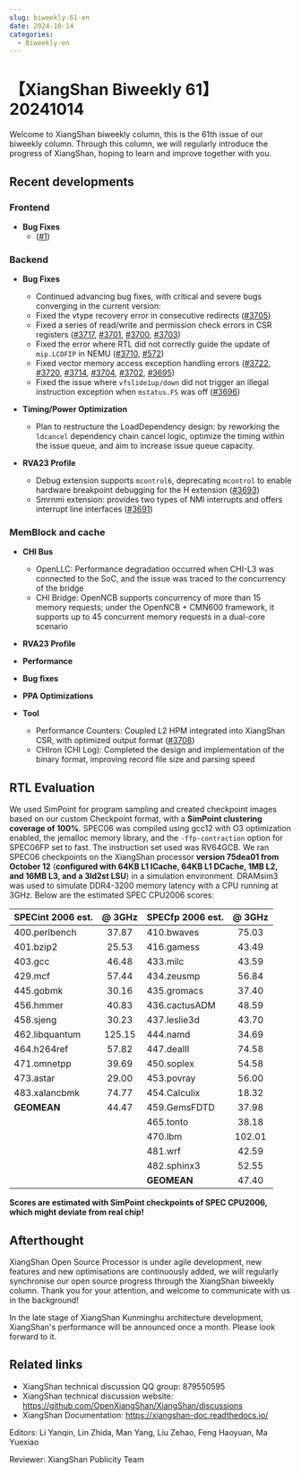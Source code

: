 ```yaml
---
slug: biweekly-61-en
date: 2024-10-14
categories:
  - Biweekly-en
---
```


# 【XiangShan Biweekly 61】20241014

Welcome to XiangShan biweekly column, this is the 61th issue of our biweekly column. Through this column, we will regularly introduce the progress of XiangShan, hoping to learn and improve together with you.

<!-- more -->
## Recent developments

### Frontend

- **Bug Fixes**
    - ([#1](https://github.com/OpenXiangShan/XiangShan/pull/1))

### Backend

- **Bug Fixes**
    - Continued advancing bug fixes, with critical and severe bugs converging in the current version:
    - Fixed the vtype recovery error in consecutive redirects ([#3705](https://github.com/OpenXiangShan/XiangShan/pull/3705))
    - Fixed a series of read/write and permission check errors in CSR registers ([#3717](https://github.com/OpenXiangShan/XiangShan/pull/3717), [#3701](https://github.com/OpenXiangShan/XiangShan/pull/3701), [#3700](https://github.com/OpenXiangShan/XiangShan/pull/3700), [#3703](https://github.com/OpenXiangShan/XiangShan/pull/3703))
    - Fixed the error where RTL did not correctly guide the update of `mip.LCOFIP` in NEMU ([#3710](https://github.com/OpenXiangShan/XiangShan/pull/3710), [#572](https://github.com/OpenXiangShan/XiangShan/pull/572))
    - Fixed vector memory access exception handling errors ([#3722](https://github.com/OpenXiangShan/XiangShan/pull/3722), [#3720](https://github.com/OpenXiangShan/XiangShan/pull/3720), [#3714](https://github.com/OpenXiangShan/XiangShan/pull/3714), [#3704](https://github.com/OpenXiangShan/XiangShan/pull/3704), [#3702](https://github.com/OpenXiangShan/XiangShan/pull/3702), [#3695](https://github.com/OpenXiangShan/XiangShan/pull/3695))
    - Fixed the issue where `vfslide1up/down` did not trigger an illegal instruction exception when `mstatus.FS` was off ([#3696](https://github.com/OpenXiangShan/XiangShan/pull/3696))

- **Timing/Power Optimization**
    - Plan to restructure the LoadDependency design: by reworking the `ldcancel` dependency chain cancel logic, optimize the timing within the issue queue, and aim to increase issue queue capacity.

- **RVA23 Profile**
    - Debug extension supports `mcontrol6`, deprecating `mcontrol` to enable hardware breakpoint debugging for the H extension ([#3693](https://github.com/OpenXiangShan/XiangShan/pull/3693))
    - Smrnmi extension: provides two types of NMI interrupts and offers interrupt line interfaces ([#3691](https://github.com/OpenXiangShan/XiangShan/pull/3691))

### MemBlock and cache


- **CHI Bus**
  - OpenLLC: Performance degradation occurred when CHI-L3 was connected to the SoC, and the issue was traced to the concurrency of the bridge
  - CHI Bridge: OpenNCB supports concurrency of more than 15 memory requests; under the OpenNCB + CMN600 framework, it supports up to 45 concurrent memory requests in a dual-core scenario

- **RVA23 Profile**

- **Performance**

- **Bug fixes**

- **PPA Optimizations**

- **Tool**
  - Performance Counters: Coupled L2 HPM integrated into XiangShan CSR, with optimized output format ([#3708](https://github.com/OpenXiangShan/XiangShan/pull/3708))
  - CHIron (CHI Log): Completed the design and implementation of the binary format, improving record file size and parsing speed

## RTL Evaluation

We used SimPoint for program sampling and created checkpoint images based on our custom Checkpoint format, with a **SimPoint clustering coverage of 100%**. SPEC06 was compiled using gcc12 with O3 optimization enabled, the jemalloc memory library, and the `-ffp-contraction` option for SPEC06FP set to fast. The instruction set used was RV64GCB. We ran SPEC06 checkpoints on the XiangShan processor **version 75dea01 from October 12** (**configured with 64KB L1 ICache, 64KB L1 DCache, 1MB L2, and 16MB L3, and a 3ld2st LSU**) in a simulation environment. DRAMsim3 was used to simulate DDR4-3200 memory latency with a CPU running at 3GHz. Below are the estimated SPEC CPU2006 scores:

| SPECint 2006 est. | @ 3GHz | SPECfp 2006 est.  | @ 3GHz |
| :---------------- | :----: | :---------------- | :----: |
| 400.perlbench     | 37.87  | 410.bwaves        | 75.03  |
| 401.bzip2         | 25.53  | 416.gamess        | 43.49  |
| 403.gcc           | 46.48  | 433.milc          | 43.59  |
| 429.mcf           | 57.44  | 434.zeusmp        | 56.84  |
| 445.gobmk         | 30.16  | 435.gromacs       | 37.40  |
| 456.hmmer         | 40.83  | 436.cactusADM     | 48.59  |
| 458.sjeng         | 30.23  | 437.leslie3d      | 43.70  |
| 462.libquantum    | 125.15 | 444.namd          | 34.69  |
| 464.h264ref       | 57.82  | 447.dealII        | 74.58  |
| 471.omnetpp       | 39.69  | 450.soplex        | 54.58  |
| 473.astar         | 29.00  | 453.povray        | 56.00  |
| 483.xalancbmk     | 74.77  | 454.Calculix      | 18.32  |
| **GEOMEAN**       | 44.47  | 459.GemsFDTD      | 37.98  |
|                   |        | 465.tonto         | 38.18  |
|                   |        | 470.lbm           | 102.01 |
|                   |        | 481.wrf           | 42.59  |
|                   |        | 482.sphinx3       | 52.55  |
|                   |        | **GEOMEAN**       | 47.40  |

**Scores are estimated with SimPoint checkpoints of SPEC CPU2006, which might deviate from real chip!**

## Afterthought

XiangShan Open Source Processor is under agile development, new features and new optimisations are continuously added, we will regularly synchronise our open source progress through the XiangShan biweekly column. Thank you for your attention, and welcome to communicate with us in the background!

In the late stage of XiangShan Kunminghu architecture development, XiangShan's performance will be announced once a month. Please look forward to it.

## Related links

* XiangShan technical discussion QQ group: 879550595
* XiangShan technical discussion website: https://github.com/OpenXiangShan/XiangShan/discussions
* XiangShan Documentation: https://xiangshan-doc.readthedocs.io/

Editors: Li Yanqin, Lin Zhida, Man Yang, Liu Zehao, Feng Haoyuan, Ma Yuexiao

Reviewer: XiangShan Publicity Team
